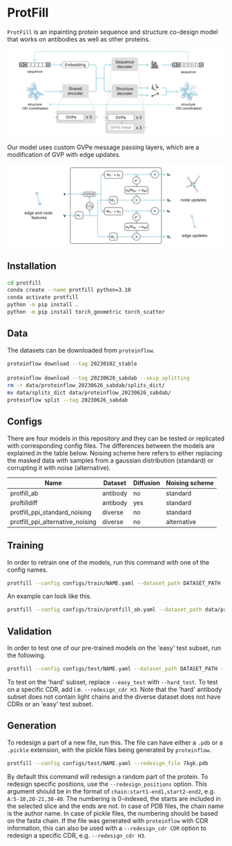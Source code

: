 # ProtFill
`ProtFill` is an inpainting protein sequence and structure co-design model that works on antibodies as well as other proteins. 

![architecture](./media/architecture.png)

Our model uses custom GVPe message passing layers, which are a modification of GVP with edge updates.

![gvpe](./media/GVPe.png)

## Installation
```bash
cd protfill
conda create --name protfill python=3.10
conda activate protfill
python -m pip install .
python -m pip install torch_geometric torch_scatter
```

## Data
The datasets can be downloaded from `proteinflow`.
```bash
proteinflow download --tag 20230102_stable

proteinflow download --tag 20230626_sabdab --skip_splitting
rm -r data/proteinflow_20230626_sabdab/splits_dict/
mv data/splits_dict data/proteinflow_20230626_sabdab/
proteinflow split --tag 20230626_sabdab
```

## Configs
There are four models in this repository and they can be tested or replicated with corresponding config files. The differences between the models are explained in the table below. Noising scheme here refers to either replacing the masked data with samples from a gaussian distribution (standard) or corrupting it with noise (alternative).

| Name                        | Dataset   | Diffusion | Noising scheme |
|-----------------------------|-----------|-----------|-----------------|
| protfill_ab                 | antibody  | no        | standard       |
| proftilldiff                | antibody  | yes       | standard       |
| protfill_ppi_standard_noising | diverse  | no          | standard       |
| protfill_ppi_alternative_noising | diverse | no        | alternative    |


## Training
In order to retrain one of the models, run this command with one of the config names.
```bash
protfill --config configs/train/NAME.yaml --dataset_path DATASET_PATH
```

An example can look like this.
```bash
protfill --config configs/train/protfill_ab.yaml --dataset_path data/proteinflow_20230626_sabdab
```

## Validation
In order to test one of our pre-trained models on the 'easy' test subset, run the following.
```bash
protfill --config configs/test/NAME.yaml --dataset_path DATASET_PATH --easy_test
```

To test on the 'hard' subset, replace `--easy_test` with `--hard_test`. To test on a specific CDR, add i.e. `--redesign_cdr H3`. Note that the 'hard' antibody subset does not contain light chains and the diverse dataset does not have CDRs or an 'easy' test subset.

## Generation
To redesign a part of a new file, run this. The file can have either a `.pdb` or  a `.pickle` extension, with the pickle files being generated by `proteinflow`.
```bash
protfill --config configs/test/NAME.yaml --redesign_file 7kgk.pdb
```

By default this command will redesign a random part of the protein. To redesign specific positions, use the `--redesign_positions` option. This argument should be in the format of `chain:start1-end1,start2-end2`, e.g. `A:5-10,20-21,30-40`. The numbering is 0-indexed, the starts are included in the selected slice and the ends are not. In case of PDB files, the chain name is the author name. In case of pickle files, the numbering should be based on the fasta chain. If the file was generated with `proteinflow` with CDR information, this can also be used with a `--redesign_cdr CDR` option to redesign a specific CDR, e.g. `--redesign_cdr H3`.

